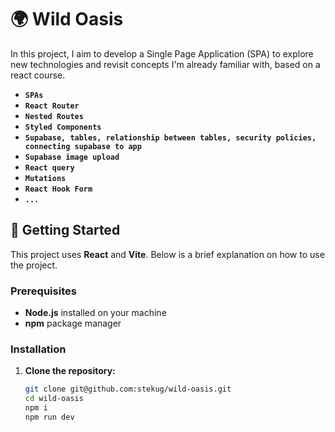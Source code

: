 # 🌍 Wild Oasis

In this project, I aim to develop a Single Page Application (SPA) to explore new technologies and revisit concepts I'm already familiar with, based on a react course.

- **`SPAs`**
- **`React Router`**
- **`Nested Routes`**
- **`Styled Components`**
- **`Supabase, tables, relationship between tables, security policies, connecting supabase to app`**
- **`Supabase image upload`**
- **`React query`**
- **`Mutations`**
- **`React Hook Form`**
- **`...`**

## 🚀 Getting Started

This project uses **React** and **Vite**. Below is a brief explanation on how to use the project.

### Prerequisites

- **Node.js** installed on your machine
- **npm** package manager

### Installation

1. **Clone the repository:**

   ```bash
   git clone git@github.com:stekug/wild-oasis.git
   cd wild-oasis
   npm i
   npm run dev
   ```
